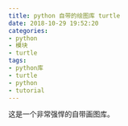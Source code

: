 ```yaml
---
title: python 自带的绘图库 turtle
date: 2018-10-29 19:52:20
categories:
- python
- 模块
- turtle
tags:
- python库
- turtle
- python
- tutorial
---
```

这是一个非常强悍的自带画图库。
<!-- more -->
















